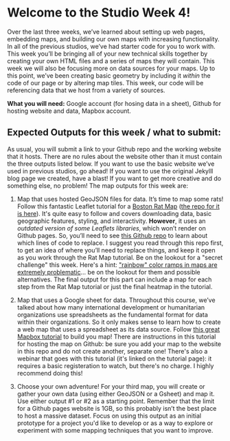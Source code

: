 # Welcome to the Studio Week 4!

Over the last three weeks, we’ve learned about setting up web pages, embedding maps, and building our own maps with increasing functionality. In all of the previous studios, we’ve had starter code for you to work with. This week you’ll be bringing all of your new technical skills together by creating your own HTML files and a series of maps they will contain. This week we will also be focusing more on data sources for your maps. Up to this point, we’ve been creating basic geometry by including it *within* the code of our page or by altering map tiles. This week, our code will be referencing data that we host from a variety of sources.

**What you will need:** Google account (for hosing data in a sheet), Github for hosting website and data, Mapbox account.

## Expected Outputs for this week / what to submit:

As usual, you will submit a link to your Github repo and the working website that it hosts. There are no rules about the website other than it must contain the three outputs listed below. If you want to use the basic website we’ve used in previous studios, go ahead! If you want to use the original Jekylll blog page we created, have a blast! If you want to get more creative and do something else, no problem! The map outputs for this week are:

1. Map that uses hosted GeoJSON files for data. It’s time to map some rats! Follow this fantastic Leaflet tutorial for a [Boston Rat Map](http://maptimeboston.github.io/leaflet-intro/) ([the repo for it is here](https://github.com/maptimeBoston/leaflet-intro)). It's quite easy to follow and covers downloading data, basic geographic features, styling, and interactivity. **However**, it uses an _outdated version of some Leaflets libraries_, which won’t render on Github pages. So, you’ll need to see [this Github repo]( https://github.com/Shadrock/first-leaflet-map) to learn about which lines of code to replace. I suggest you read through this repo first, to get an idea of where you’ll need to replace things, and keep it open as you work through the Rat Map tutorial. Be on the lookout for a "secret challenge" this week. Here's a hint: ["rainbow" color ramps in maps are extremely problematic](https://www.e-education.psu.edu/maps/l5_p5.html)... be on the lookout for them and possible alternatives. The final output for this part can include a map for each step from the Rat Map tutorial or just the final heatmap in the tutorial.

2. Map that uses a Google sheet for data. Throughout this course, we’ve talked about how many international development or humanitarian organizations use spreadsheets as the fundamental format for data within their organizations. So it only makes sense to learn how to create a web map that uses a spreadsheet as its data source. Follow [this great Mapbox tutorial]( https://www.mapbox.com/impact-tools/sheet-mapper) to build you map! There are instructions in this tutorial for hosting the map on Github: be sure you add your map to the website in this repo and do not create another, separate one! There's also a webinar that goes with this tutorial (it's linked on the tutorial page): it requires a basic registeration to watch, but there's no charge. I highly recommend doing this! 

3. Choose your own adventure! For your third map, you will create or gather your own data (using either GeoJSON or a Gsheet) and map it. Use either output #1 or #2 as a starting point. Remember that the limit for a Github pages website is 1GB, so this probably isn’t the best place to host a massive dataset. Focus on using this output as an initial prototype for a project you'd like to develop or as a way to explore or experiment with some mapping techniques that you want to improve. 
